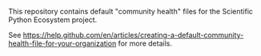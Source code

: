 This repository contains default "community health" files for the Scientific
Python Ecosystem project.

See
https://help.github.com/en/articles/creating-a-default-community-health-file-for-your-organization
for more details.
